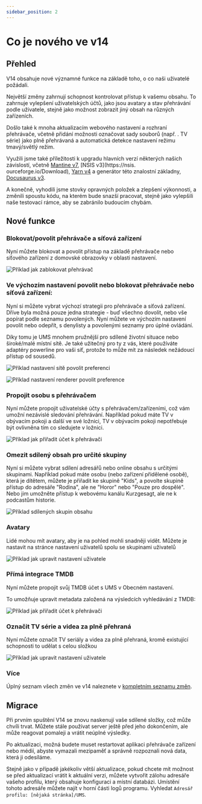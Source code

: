```yaml
---
sidebar_position: 2
---
```


# Co je nového ve v14

## Přehled

V14 obsahuje nové významné funkce na základě toho, o co naši uživatelé požádali.

Největší změny zahrnují schopnost kontrolovat přístup k vašemu obsahu. To zahrnuje vylepšení uživatelských účtů, jako jsou avatary a stav přehrávání podle uživatele, stejně jako možnost zobrazit jiný obsah na různých zařízeních.

Došlo také k mnoha aktualizacím webového nastavení a rozhraní přehrávače, včetně přidání možnosti označovat sady souborů (např. . TV série) jako plně přehrávaná a automatická detekce nastavení režimu tmavý/světlý režim.

Využili jsme také příležitosti k upgradu hlavních verzí některých našich závislostí, včetně [Mantine v7](https://mantine.dev/), [NSIS v3](https://nsis. ourceforge.io/Download), [Yarn v4](https://yarnpkg.com/) a generátor této znalostní základny, [Docusaurus v3](https://docusaurus.io/).

A konečně, vyhodili jsme stovky opravných položek a zlepšení výkonnosti, a změnili spoustu kódu, na kterém bude snazší pracovat, stejně jako vylepšili naše testovací rámce, aby se zabránilo budoucím chybám.

## Nové funkce

### Blokovat/povolit přehrávače a síťová zařízení

Nyní můžete blokovat a povolit přístup na základě přehrávače nebo síťového zařízení z domovské obrazovky v oblasti nastavení.

![Příklad jak zablokovat přehrávač](@site/docs/img/whats-new-in-v14-block-rendererer.png)

### Ve výchozím nastavení povolit nebo blokovat přehrávače nebo síťová zařízení:

Nyní si můžete vybrat výchozí strategii pro přehrávače a síťová zařízení. Dříve byla možná pouze jedna strategie - buď všechno dovolit, nebo vše popírat podle seznamu povolených. Nyní můžete ve výchozím nastavení povolit nebo odepřít, s denylisty a povolenými seznamy pro úplné ovládání.

Díky tomu je UMS mnohem pružnější pro sdílené životní situace nebo široké/malé místní sítě. Je také užitečný pro ty z vás, které používáte adaptéry powerline pro vaši síť, protože to může mít za následek nežádoucí přístup od sousedů.

![Příklad nastavení sítě povolit preferenci](@site/docs/img/whats-new-in-v14-network-allowblock-preference.png)

![Příklad nastavení renderer povolit preference](@site/docs/img/whats-new-in-v14-renderer-allow-preference.png)

### Propojit osobu s přehrávačem

Nyní můžete propojit uživatelské účty s přehrávačem/zařízeními, což vám umožní nezávislé sledování přehrávání. Například pokud máte TV v obývacím pokoji a další ve své ložnici, TV v obývacím pokoji nepotřebuje být ovlivněna tím co sledujete v ložnici.

![Příklad jak přiřadit účet k přehrávači](@site/docs/img/whats-new-in-v14-assign-account-to-renderer.png)

### Omezit sdílený obsah pro určité skupiny

Nyní si můžete vybrat sdílení adresářů nebo online obsahu s určitými skupinami. Například pokud máte osobu (nebo zařízení přidělené osobě), která je dítětem, můžete je přiřadit ke skupině "Kids", a povolte skupině přístup do adresáře "Rodina", ale ne "Horor" nebo "Pouze pro dospělé". Nebo jim umožněte přístup k webovému kanálu Kurzgesagt, ale ne k podcastům historie.

![Příklad sdílených skupin obsahu](@site/docs/img/whats-new-in-v14-shared-content-group.png)

### Avatary

Lidé mohou mít avatary, aby je na pohled mohli snadněji vidět. Můžete je nastavit na stránce nastavení uživatelů spolu se skupinami uživatelů

![Příklad jak upravit nastavení uživatele](@site/docs/img/whats-new-in-v14-user-avatar.png)

### Přímá integrace TMDB

Nyní můžete propojit svůj TMDB účet s UMS v Obecném nastavení.

To umožňuje upravit metadata založená na výsledcích vyhledávání z TMDB:

![Příklad jak přiřadit účet k přehrávači](@site/docs/img/whats-new-in-v14-tmdb-edit-metadata.png)

### Označit TV série a videa za plně přehraná

Nyní můžete označit TV seriály a videa za plně přehraná, kromě existující schopnosti to udělat s celou složkou

![Příklad jak upravit nastavení uživatele](@site/docs/img/whats-new-in-v14-mark-tv-series-fully-played.png)

### Více

Úplný seznam všech změn ve v14 naleznete v [kompletním seznamu změn](https://github.com/UniversalMediaServer/UniversalMediaServer/blob/main/CHANGELOG.md).

## Migrace

Při prvním spuštění V14 se znovu naskenují vaše sdílené složky, což může chvíli trvat. Můžete stále používat server ještě před jeho dokončením, ale může reagovat pomaleji a vrátit neúplné výsledky.

Po aktualizaci, možná budete muset restartovat aplikaci přehrávače zařízení nebo médií, abyste vymazali mezipaměť a správně rozpoznali nová data, která ji odesíláme.

Stejně jako v případě jakékoliv větší aktualizace, pokud chcete mít možnost se před aktualizací vrátit k aktuální verzi, můžete vytvořit zálohu adresáře vašeho profilu, který obsahuje konfiguraci a místní databázi. Umístění tohoto adresáře můžete najít v horní části logů programu. Vyhledat `Adresář profilu: [nějaká stránka]/UMS`.
